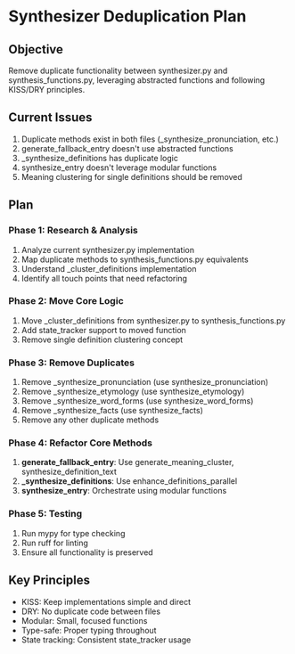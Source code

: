 # Synthesizer Deduplication Plan

## Objective
Remove duplicate functionality between synthesizer.py and synthesis_functions.py, leveraging abstracted functions and following KISS/DRY principles.

## Current Issues
1. Duplicate methods exist in both files (_synthesize_pronunciation, etc.)
2. generate_fallback_entry doesn't use abstracted functions
3. _synthesize_definitions has duplicate logic
4. synthesize_entry doesn't leverage modular functions
5. Meaning clustering for single definitions should be removed

## Plan

### Phase 1: Research & Analysis
1. Analyze current synthesizer.py implementation
2. Map duplicate methods to synthesis_functions.py equivalents
3. Understand _cluster_definitions implementation
4. Identify all touch points that need refactoring

### Phase 2: Move Core Logic
1. Move _cluster_definitions from synthesizer.py to synthesis_functions.py
2. Add state_tracker support to moved function
3. Remove single definition clustering concept

### Phase 3: Remove Duplicates
1. Remove _synthesize_pronunciation (use synthesize_pronunciation)
2. Remove _synthesize_etymology (use synthesize_etymology)
3. Remove _synthesize_word_forms (use synthesize_word_forms)
4. Remove _synthesize_facts (use synthesize_facts)
5. Remove any other duplicate methods

### Phase 4: Refactor Core Methods
1. **generate_fallback_entry**: Use generate_meaning_cluster, synthesize_definition_text
2. **_synthesize_definitions**: Use enhance_definitions_parallel
3. **synthesize_entry**: Orchestrate using modular functions

### Phase 5: Testing
1. Run mypy for type checking
2. Run ruff for linting
3. Ensure all functionality is preserved

## Key Principles
- KISS: Keep implementations simple and direct
- DRY: No duplicate code between files
- Modular: Small, focused functions
- Type-safe: Proper typing throughout
- State tracking: Consistent state_tracker usage